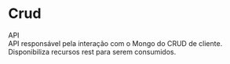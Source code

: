 # Crud
API<br>
API responsável pela interação com o Mongo do CRUD de cliente. Disponibiliza recursos rest para serem consumidos.
